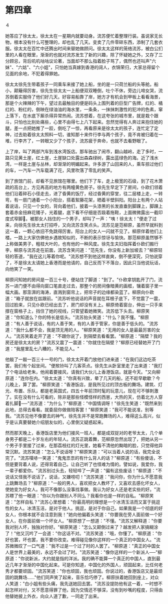 # 第四章

４

她答应了徐太太，徐太太在一星期内就要动身。流苏便忙着整理行装。虽说家无长物，根本没有什么可整理的，却也乱了几天。变卖了几件零碎东西，添制了几套衣服。徐太太在百忙中还腾出时间来替她做顾问。徐太太这样的笼络流苏，被白公扪里的人看在眼里，渐渐的也就对流苏发生了新的兴趣，除了怀疑她之外，又存了三分顾忌，背后叽叽咕咕议论著，当面却不那么指着脸子骂了，偶然也还叫声"六妹"、"六姑"、"六小姐"，只怕她当真嫁到香港的阔人，衣锦荣归，大家总得留个见面的余地，不犯着得罪她。

徐太太徐先生带着孩子一同乘车来接了她上船，坐的是一只荷兰船的头等舱。船小，颠簸得厉害，徐先生徐太太一上船便双双睡倒，吐个不休，旁边儿啼女哭，流苏倒着实服侍了他们好几天。好容易船靠了岸，她方才有机会到甲板上看看海景，那是个火辣辣的下午，望过去最触目的便是码头上围列着的巨型广告牌，红的、橘红的、粉红的，倒映在绿油油的海水里，一条条，一抹抹刺激性的犯冲的色素，窜上落下，在水底下厮杀得异常热闹。流苏想着，在这夸张的城市里，就是栽个跟斗，只怕也比别处痛些，心里不由得七上八下起来。忽然觉得有人奔过来抱住她的腿，差一点把她推了一跤，倒吃了一惊，再看原来是徐太太的孩子，连忙定了定神，过去助着徐太太照料一切，谁知那十来件行李与两个孩子，竟不肯被归着在一堆，行李齐了，一转眼又少了个孩子，流苏疲于奔命，也就不去看野眼了。

上了岸，叫了两部汽车到浅水湾饭店。那车驰出了闹市，翻山越岭，走了多时，一路只见黄土崖，红土崖，土崖缺口处露出森森绿树，露出蓝绿色的海。近了浅水湾，一样是土崖与丛林，却渐渐的明媚起来。许多游了山回来的人，乘车掠过他们的车，一汽车一汽车载满了花，风里吹落了零乱的笑声。

到了旅馆门前，却看不见旅馆在哪里。他们下了车，走上极宽的石级，到了花木萧疏的高台上，方见再高的地方有两幢黄色房子。徐先生早定下了房间，仆欧们领着他们沿着碎石小径走去，进了昏黄的饭厅，经过昏黄的穿堂，往二层楼上走，一转弯，有一扇门通着一个小阳台，搭着絮藤花架，晒着半壁斜阳。阳台上有两个人站着说话，只见一个女的，背向着他们，披着一头漆黑的长发直垂到脚踝上，脚踝上套着赤金扭麻花镯子，光着腿，底下看不仔细是否趿着拖鞋，上面微微露出一截印度式窄脚。被那女人挡住的一个男子，却叫了一声："咦！徐太太！"便走了过来，向徐先生徐太太打招呼，又向流苏含笑点头。流苏见是范柳原，虽然早就料到这一着，一颗心依旧不免跳得厉害。阳台上的女人一闪就不见了。柳原伴着他们上楼。一路上大家仿佛他乡遇故知似的，不断的表示惊讶与愉快。那范柳原虽然够不上称做美男子，粗枝大叶的，也有他的一种风度。徐先生夫妇指挥着仆欧们搬行李，柳原与流苏走在前面，流苏含笑问道："范先生，你没有上新加坡去？"柳原轻轻的答道，"我在这儿等着你呢。"流苏想不到他这样直爽，倒不便深究，只怕说穿了，不是徐太太请她上香港而是他请的，自己反而下不落台，因此只当他说玩话，向他笑了一笑。

柳原问知她的房间是一百三十号，便站住了脚道："到了。"仆欧拿钥匙开了门，流苏一进门便不由得向窗口笔直走过去，那整个的房间像暗黄的画框，镶着窗子里一幅大画。那澎湃的海涛，直溅到窗帘上，把帘子的边缘都染蓝了。柳原向仆欧道："箱子就放在兹跟前。"流苏听他说话的声音就在耳根子底下，不觉震了一震，回过脸来，只见仆欧已经出去了，房门却没有关上。柳原倚着窗台，伸出一只手来撑在窗格子上，挡住了她的视线，只管望着她微笑。流苏低下头去。柳原笑道："你知道么？你的特长是低头。"流苏抬头笑道："什么？我不懂。"柳原道："有人善于说话，有的人善于笑，有的人善于管家，你是善于低头的。"流苏道："我什么都不会，我是顶无用的人。"柳原笑道："无用的女人是最最厉害的女人。"流苏笑着走开了道："不跟你说了，到隔壁去看看罢。"柳原道："隔壁？我的房还是徐太太的房？"流苏又震了一震道："你就住在隔壁？"柳原已经替她开了门道："我屋里乱七八糟的，不能见人。"

他敲了一敲一百三十一号的门，徐太太开着门放他们进来道："在我们这边吃茶罢，我们有个起坐间。"便揿铃叫了几客茶点。徐先生从卧室里走了出来道："我打了个电话给老朱，他闹着要接风，请我们大伙儿上香港饭店。就是今天。"又向柳原道："连你在内。"徐太太道："你真有兴致，晕了几天的船，还不趁早歇歇？今儿晚上，算了罢。"柳原笑道："香港饭店，是我所见过的顶古板的舞场。建筑、灯光、布置、乐队，都是老英国式，四五十年前顶时髦的玩意儿，现在可不够刺激了。实在没有什么可看的，除非是那些怪模怪样的西崽，大热的天，仿着北方人穿着扎脚──"流苏道："为什么？"柳原道："中国情调呀！"徐先生笑道："既然来到此地，总得去看看。就委屈你做做陪客罢！"柳原笑道："我可不能说准，别等我。"流苏见他不像要去的神气，徐先生并不是常跑舞场的人，难得这么高兴，似乎是认真要替她介绍朋友似的，心里倒又疑惑起来。

然而那天晚上，香港饭店里为他们接风一班人，都是成双捉对的老爷太太，几个单身男子都是二十岁左右的年轻人。流苏正跳着舞，范柳原忽然出现了，把她从另一个男子手里接了过来，在那荔枝红的灯光里，她看不清他的黝暗的脸，只觉得他异常沉默。流苏笑道："怎么不说话呀？"柳原笑道："可以当着人说的话，我完全说完了。"流苏噗哧一笑道："鬼鬼祟祟的有什么背人的话？"柳原道："有些傻话，不但是要背着人说，还得背着自己。让自己听了也怪难为情的。譬如说，我爱你，我一辈子都爱你。"流苏别过头去，轻轻啐了一声道："偏有这些废话！"柳原道："不说话又怪我不说话了，说话，又嫌唠叨！"流苏笑道："我问你，你为什么不愿意我上跳舞场去？"柳原道："一般的男人，喜欢把女人教坏了，又喜欢去感化坏女人，使她变为好女人。我可不像那么没事找事做。我认为好女人还是老实些的好。"流苏瞟了他一眼道："你以为你跟别人不同么？我看你也是一样的自私。"柳原笑道："怎样自私？"流苏心里想着："你最高明的理想是一个冰清玉洁而又富于挑逗性的女人。冰清玉洁，是对于他人。挑逗，是对于你自己。如果我是一个彻底的好女人，你根本就不会注意到我！"她向他偏着头笑道："你要我在旁人面前做一个好女人，在你面前做一个坏女人。"柳原想了一想道："不懂。"流苏又解释道："你要我对别人坏，独独对你好。"柳原笑道："怎么又颠倒过来了？越发把人家搞糊涂了！"他又沉吟了一会道："你这话不对。"流苏笑道："哦，你懂了。"柳原道："你好也罢，坏也罢，我不要你改变。难得碰见像你这样的一个真正的中国女人。"流苏微微叹了一口气道："我不过是一个过了时的人罢了。"柳原道："真正的中国女人是世界上最美的，永远不会过了时。"流苏笑道："像你这样的一个新派人──"柳原道："你说新派，大约就是指的洋派。我的确不能算一个真正的中国人，直到最近几年才渐渐的中国化起来。可是你知道，中国化的外国人，顽固起来，比任何老秀才都要顽固。"流苏笑道："你也顽固，我也顽固。你说过的，香港饭店又是最顽固的跳舞场……"他们同声笑了起来，音乐恰巧停了。柳原扶着她回到座上，对众人笑道："白小姐有些头痛，我先送她回去罢。"流苏没提防他有这一着，一时想不起怎样对付，又不愿意得罪了他，因为交情还不够深，没有到吵嘴的程度，只得由他替她披上外衣，向众人道了歉，一同走了出来。